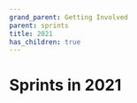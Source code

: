 ```yaml
---
grand_parent: Getting Involved
parent: sprints
title: 2021
has_children: true
---
```


# Sprints in 2021
